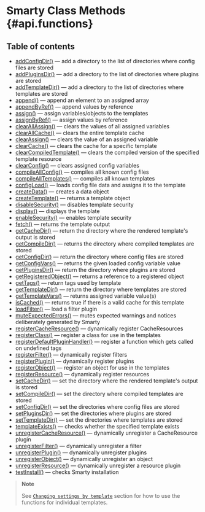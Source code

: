Smarty Class Methods {#api.functions}
====================

## Table of contents

- [addConfigDir()](./api-functions/api-add-config-dir.md) — add a directory to the list of directories where config files are stored
- [addPluginsDir()](./api-functions/api-add-plugins-dir.md) — add a directory to the list of directories where plugins are stored
- [addTemplateDir()](./api-functions/api-add-template-dir.md) — add a directory to the list of directories where templates are stored
- [append()](./api-functions/api-append.md) — append an element to an assigned array
- [appendByRef()](./api-functions/api-append-by-ref.md) — append values  by reference
- [assign()](./api-functions/api-assign.md) — assign variables/objects to the templates
- [assignByRef()](./api-functions/api-assign-by-ref.md) — assign values by reference
- [clearAllAssign()](./api-functions/api-clear-all-assign.md) — clears the values of all assigned variables
- [clearAllCache()](./api-functions/api-clear-all-cache.md) — clears the entire template cache
- [clearAssign()](./api-functions/api-clear-assign.md) — clears the value of an assigned variable
- [clearCache()](./api-functions/api-clear-cache.md) — clears the cache for a specific template
- [clearCompiledTemplate()](./api-functions/api-clear-compiled-tpl.md) — clears the compiled version of the specified template resource
- [clearConfig()](./api-functions/api-clear-config.md) — clears assigned config variables
- [compileAllConfig()](./api-functions/api-compile-all-config.md) — compiles all known config files
- [compileAllTemplates()](./api-functions/api-compile-all-templates.md) — compiles all known templates
- [configLoad()](./api-functions/api-config-load.md) —  loads config file  data and assigns it to the template
- [createData()](./api-functions/api-create-data.md) — creates a data object
- [createTemplate()](./api-functions/api-create-template.md) — returns a template object
- [disableSecurity()](./api-functions/api-disable-security.md) — disables template security
- [display()](./api-functions/api-display.md) — displays the template
- [enableSecurity()](./api-functions/api-enable-security.md) — enables template security
- [fetch()](./api-functions/api-fetch.md) — returns the template output
- [getCacheDir()](./api-functions/api-get-cache-dir.md) — return the directory where the rendered template's output is stored
- [getCompileDir()](./api-functions/api-get-compile-dir.md) — returns the directory where compiled templates are stored
- [getConfigDir()](./api-functions/api-get-config-dir.md) — return the directory where config files are stored
- [getConfigVars()](./api-functions/api-get-config-vars.md) — returns the given loaded config variable value
- [getPluginsDir()](./api-functions/api-get-plugins-dir.md) — return the directory where plugins are stored
- [getRegisteredObject()](./api-functions/api-get-registered-object.md) — returns a reference to a registered object
- [getTags()](./api-functions/api-get-tags.md) — return tags used by template
- [getTemplateDir()](./api-functions/api-get-template-dir.md) — return the directory where templates are stored
- [getTemplateVars()](./api-functions/api-get-template-vars.md) — returns  assigned variable value(s)
- [isCached()](./api-functions/api-is-cached.md) — returns true if there is a valid cache for this template
- [loadFilter()](./api-functions/api-load-filter.md) — load a filter plugin
- [muteExpectedErrors()](./api-functions/api-mute-expected-errors.md) — mutes expected warnings and notices deliberately generated by Smarty
- [registerCacheResource()](./api-functions/api-register-cacheresource.md) — dynamically register CacheResources
- [registerClass()](./api-functions/api-register-class.md) — register a class for use in the templates
- [registerDefaultPluginHandler()](./api-functions/api-register-default-plugin-handler.md) — register a function which gets called on undefined tags
- [registerFilter()](./api-functions/api-register-filter.md) — dynamically register filters
- [registerPlugin()](./api-functions/api-register-plugin.md) — dynamically register plugins
- [registerObject()](./api-functions/api-register-object.md) — register an object for use in the templates
- [registerResource()](./api-functions/api-register-resource.md) — dynamically register resources
- [setCacheDir()](./api-functions/api-set-cache-dir.md) — set the directory where the rendered template's output is stored
- [setCompileDir()](./api-functions/api-set-compile-dir.md) — set the directory where compiled templates are stored
- [setConfigDir()](./api-functions/api-set-config-dir.md) — set the directories where config files are stored
- [setPluginsDir()](./api-functions/api-set-plugins-dir.md) — set the directories where plugins are stored
- [setTemplateDir()](./api-functions/api-set-template-dir.md) — set the directories where templates are stored
- [templateExists()](./api-functions/api-template-exists.md) — checks whether the specified template exists
- [unregisterCacheResource()](./api-functions/api-unregister-cacheresource.md) — dynamically unregister a CacheResource plugin
- [unregisterFilter()](./api-functions/api-unregister-filter.md) — dynamically unregister a filter
- [unregisterPlugin()](./api-functions/api-unregister-plugin.md) — dynamically unregister plugins
- [unregisterObject()](./api-functions/api-unregister-object.md) — dynamically unregister an object
- [unregisterResource()](./api-functions/api-unregister-resource.md) — dynamically unregister a resource plugin
- [testInstall()](./api-functions/api-test-install.md) — checks Smarty installation

> **Note**
>
> See
> [`Changing settings by template`](./advanced-features/advanced-features-template-settings.md)
> section for how to use the functions for individual templates.
